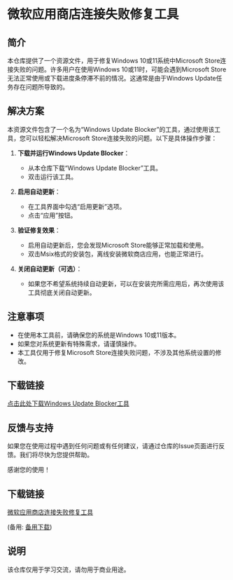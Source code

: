 # 微软应用商店连接失败修复工具

## 简介

本仓库提供了一个资源文件，用于修复Windows 10或11系统中Microsoft Store连接失败的问题。许多用户在使用Windows 10或11时，可能会遇到Microsoft Store无法正常使用或下载进度条停滞不前的情况。这通常是由于Windows Update任务存在问题所导致的。

## 解决方案

本资源文件包含了一个名为“Windows Update Blocker”的工具，通过使用该工具，您可以轻松解决Microsoft Store连接失败的问题。以下是具体操作步骤：

1. **下载并运行Windows Update Blocker**：
   - 从本仓库下载“Windows Update Blocker”工具。
   - 双击运行该工具。

2. **启用自动更新**：
   - 在工具界面中勾选“启用更新”选项。
   - 点击“应用”按钮。

3. **验证修复效果**：
   - 启用自动更新后，您会发现Microsoft Store能够正常加载和使用。
   - 双击Msix格式的安装包，离线安装微软商店应用，也能正常进行。

4. **关闭自动更新（可选）**：
   - 如果您不希望系统持续自动更新，可以在安装完所需应用后，再次使用该工具彻底关闭自动更新。

## 注意事项

- 在使用本工具前，请确保您的系统是Windows 10或11版本。
- 如果您对系统更新有特殊需求，请谨慎操作。
- 本工具仅用于修复Microsoft Store连接失败问题，不涉及其他系统设置的修改。

## 下载链接

[点击此处下载Windows Update Blocker工具](链接地址)

## 反馈与支持

如果您在使用过程中遇到任何问题或有任何建议，请通过仓库的Issue页面进行反馈。我们将尽快为您提供帮助。

感谢您的使用！

## 下载链接
[微软应用商店连接失败修复工具](https://pan.quark.cn/s/3bff88cbe7ab) 

(备用: [备用下载](https://pan.baidu.com/s/1v-2hcRev00gEaqxF2jTHdw?pwd=1234))

## 说明

该仓库仅用于学习交流，请勿用于商业用途。
